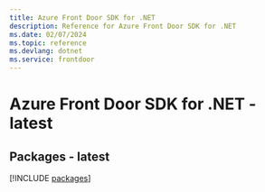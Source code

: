```yaml
---
title: Azure Front Door SDK for .NET
description: Reference for Azure Front Door SDK for .NET
ms.date: 02/07/2024
ms.topic: reference
ms.devlang: dotnet
ms.service: frontdoor
---
```

# Azure Front Door SDK for .NET - latest
## Packages - latest
[!INCLUDE [packages](front-door-index.md)]